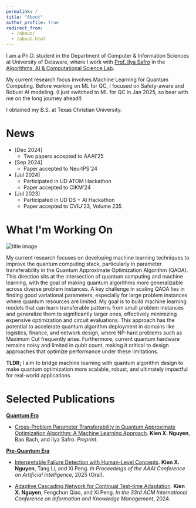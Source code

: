 ```yaml
---
permalink: /
title: "About"
author_profile: true
redirect_from: 
  - /about/
  - /about.html
---
```


I am a Ph.D. student in the Department of Computer & Information Sciences at University of Delaware, where I work with [Prof. Ilya Safro](https://www.eecis.udel.edu/~isafro/index.html) in the [Algorithms, AI & Computational Science Lab](https://safroresearch.blogspot.com/).

My current research focus involves Machine Learning for Quantum Computing. Before working on ML for QC, I focused on Safety-aware and Robust AI modeling. (I just switched to ML for QC in Jan 2025, so bear with me on the long journey ahead!)

I obtained my B.S. at Texas Christian University.

News
======
* [Dec 2024]
  * Two papers accepted to AAAI'25
* [Sep 2024]
  * Paper accepted to NeurIPS'24
* [Jul 2024]
  * Participated in UD ATOM Hackathon
  * Paper accepted to CIKM'24
* [Jul 2023]
  * Participated in UD DS + AI Hackathon
  * Paper accepted to CVIU'23, Volume 235

What I'm Working On
======
![title image](http://nyquixt.github.io/images/title.png "Title")

My current research focuses on developing machine learning techniques to improve the quantum computing stack, particularly in parameter transferability in the Quantum Approximate Optimization Algorithm (QAOA). This direction sits at the intersection of quantum computing and machine learning, with the goal of making quantum algorithms more generalizable across diverse problem instances. A key challenge in scaling QAOA lies in finding good variational parameters, especially for large problem instances where quantum resources are limited. My goal is to build machine learning models that can learn transferable patterns from small problem instances and generalize them to significantly larger ones, effectively minimizing expensive optimization and circuit evaluations. This approach has the potential to accelerate quantum algorithm deployment in domains like logistics, finance, and network design, where NP-hard problems such as Maximum Cut frequently arise. Furthermore, current quantum hardware remains noisy and limited in qubit count, making it critical to design approaches that optimize performance under these limitations. 

<b>TLDR;</b> I aim to bridge machine learning with quantum algorithm design to make quantum optimization more scalable, robust, and ultimately impactful for real-world applications.

Selected Publications
======
<u><b>Quantum Era</b></u>

* [Cross-Problem Parameter Transferability in Quantum Approximate Optimization Algorithm: A Machine Learning Approach](http://nyquixt.github.io/files/qce25-paper.pdf). <b>Kien X. Nguyen</b>, Bao Bach, and Ilya Safro. <i>Preprint</i>.

<u><b>Pre-Quantum Era</b></u>

* [Interpretable Failure Detection with Human-Level Concepts](http://nyquixt.github.io/files/aaai25-1-paper.pdf). <b>Kien X. Nguyen</b>, Tang Li, and Xi Peng. <i>In Proceedings of the AAAI Conference on Artificial Intelligence</i>, 2025 (Oral).

* [Adaptive Cascading Network for Continual Test-time Adaptation](http://nyquixt.github.io/files/cikm24-paper.pdf). <b>Kien X. Nguyen</b>, Fengchun Qiao, and Xi Peng. <i>In the 33rd ACM International Conference on Information and Knowledge Management</i>, 2024.